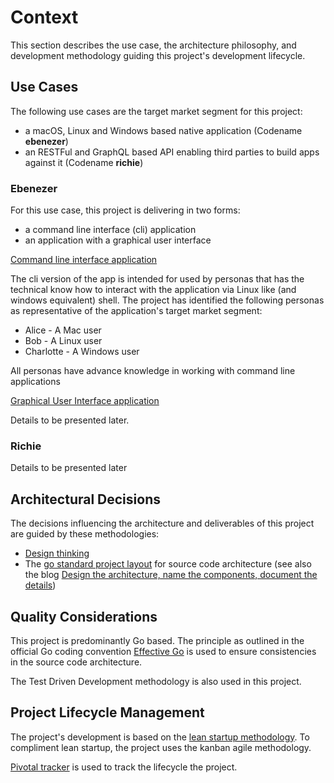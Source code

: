 # Context

This section describes the use case, the architecture philosophy, and development methodology guiding this project's development lifecycle.

## Use Cases

The following use cases are the target market segment for this project:

* a macOS, Linux and Windows based native application (Codename **ebenezer**) 
* an RESTFul and GraphQL based API enabling third parties to build apps against it (Codename **richie**) 

### Ebenezer

For this use case, this project is delivering in two forms:

* a command line interface (cli) application
* an application with a graphical user interface

<u>Command line interface application</u>

The cli version of the app is intended for used by personas that has the technical know how to interact with the application via Linux like (and windows equivalent) shell. The project has identified the following personas as representative of the application's target market segment:

* Alice - A Mac user
* Bob - A Linux user
* Charlotte - A Windows user

All personas have advance knowledge in working with command line applications

<u>Graphical User Interface application</u>

Details to be presented later.

### Richie ###

Details to be presented later

## Architectural Decisions

The decisions influencing the architecture and deliverables of this project are guided by these methodologies:

* [Design thinking](https://www.interaction-design.org/literature/topics/design-thinking)
* The [go standard project layout](https://github.com/golang-standards/project-layout) for source code architecture (see also the blog [Design the architecture, name the components, document the details](https://paulwizviz.github.io/go/2022/12/23/go-proverb-architecture.html))

## Quality Considerations

This project is predominantly Go based. The principle as outlined in the official Go coding convention [Effective Go](https://go.dev/doc/effective_go) is used to ensure consistencies in the source code architecture.

The Test Driven Development methodology is also used in this project.

## Project Lifecycle Management

The project's development is based on the [lean startup methodology](https://theleanstartup.com/principles). To compliment lean startup, the project uses the kanban agile methodology. 

[Pivotal tracker](https://www.pivotaltracker.com/n/projects/2639054) is used to track the lifecycle the project.